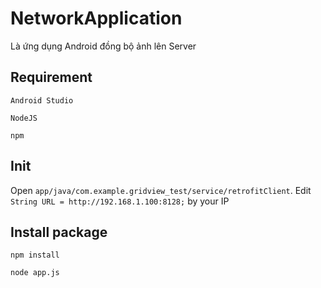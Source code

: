 # NetworkApplication
Là ứng dụng Android đồng bộ ảnh lên Server

## Requirement

`Android Studio`

`NodeJS`

`npm`

## Init
Open `app/java/com.example.gridview_test/service/retrofitClient`. Edit `String URL = http://192.168.1.100:8128;`
by your IP

## Install package
`npm install`

`node app.js`
